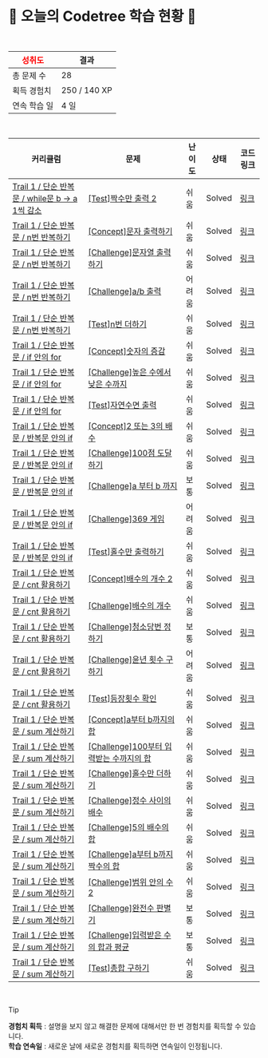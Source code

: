 # 🌲 오늘의 Codetree 학습 현황 🌲

<br />

| <span style="color:red;display:block;text-align:center;"> **성취도**</span> | 결과 |
|---|---|
| 총 문제 수 | 28 |
| 획득 경험치 | 250 / 140 XP |
| 연속 학습 일 | 4 일 |

<br />

|커리큘럼|문제|난이도|상태|코드 링크|
|---|---|---|---|---|
|[Trail 1 / 단순 반복문 / while문 b → a 1씩 감소](https://https://en.codetree.ai/trail-info/novice-low/)|[[Test]짝수만 출력 2](https://https://en.codetree.ai/trails/complete/curated-cards/test-output-only-even-2/)|쉬움|Solved|[링크](https://github.com/seo-bee/CodeTree/blob/main/250109/%EC%A7%9D%EC%88%98%EB%A7%8C%20%EC%B6%9C%EB%A0%A5%202/output-only-even-2.py)|
|[Trail 1 / 단순 반복문 / n번 반복하기](https://https://en.codetree.ai/trail-info/novice-low/)|[[Concept]문자 출력하기](https://https://en.codetree.ai/trails/complete/curated-cards/intro-print-text/)|쉬움|Solved|[링크](https://github.com/seo-bee/CodeTree/blob/main/250109/%EB%AC%B8%EC%9E%90%20%EC%B6%9C%EB%A0%A5%ED%95%98%EA%B8%B0/print-text.py)|
|[Trail 1 / 단순 반복문 / n번 반복하기](https://https://en.codetree.ai/trail-info/novice-low/)|[[Challenge]문자열 출력하기](https://https://en.codetree.ai/trails/complete/curated-cards/challenge-print-string/)|쉬움|Solved|[링크](https://github.com/seo-bee/CodeTree/blob/main/250109/%EB%AC%B8%EC%9E%90%EC%97%B4%20%EC%B6%9C%EB%A0%A5%ED%95%98%EA%B8%B0/print-string.py)|
|[Trail 1 / 단순 반복문 / n번 반복하기](https://https://en.codetree.ai/trail-info/novice-low/)|[[Challenge]a/b 출력](https://https://en.codetree.ai/trails/complete/curated-cards/challenge-a-divide-b/)|어려움|Solved|[링크](https://github.com/seo-bee/CodeTree/blob/main/250109/a/b%20%EC%B6%9C%EB%A0%A5/a-divide-b.py)|
|[Trail 1 / 단순 반복문 / n번 반복하기](https://https://en.codetree.ai/trail-info/novice-low/)|[[Test]n번 더하기](https://https://en.codetree.ai/trails/complete/curated-cards/test-add-n-times/)|쉬움|Solved|[링크](https://github.com/seo-bee/CodeTree/blob/main/250109/n%EB%B2%88%20%EB%8D%94%ED%95%98%EA%B8%B0/add-n-times.py)|
|[Trail 1 / 단순 반복문 / if 안의 for](https://https://en.codetree.ai/trail-info/novice-low/)|[[Concept]숫자의 증감](https://https://en.codetree.ai/trails/complete/curated-cards/intro-increasing-and-decreasing-numbers/)|쉬움|Solved|[링크](https://github.com/seo-bee/CodeTree/blob/main/250109/%EC%88%AB%EC%9E%90%EC%9D%98%20%EC%A6%9D%EA%B0%90/increasing-and-decreasing-numbers.py)|
|[Trail 1 / 단순 반복문 / if 안의 for](https://https://en.codetree.ai/trail-info/novice-low/)|[[Challenge]높은 수에서 낮은 수까지](https://https://en.codetree.ai/trails/complete/curated-cards/challenge-from-high-to-low/)|쉬움|Solved|[링크](https://github.com/seo-bee/CodeTree/blob/main/250109/%EB%86%92%EC%9D%80%20%EC%88%98%EC%97%90%EC%84%9C%20%EB%82%AE%EC%9D%80%20%EC%88%98%EA%B9%8C%EC%A7%80/from-high-to-low.py)|
|[Trail 1 / 단순 반복문 / if 안의 for](https://https://en.codetree.ai/trail-info/novice-low/)|[[Test]자연수면 출력](https://https://en.codetree.ai/trails/complete/curated-cards/test-output-only-natural-number/)|쉬움|Solved|[링크](https://github.com/seo-bee/CodeTree/blob/main/250109/%EC%9E%90%EC%97%B0%EC%88%98%EB%A9%B4%20%EC%B6%9C%EB%A0%A5/output-only-natural-number.py)|
|[Trail 1 / 단순 반복문 / 반복문 안의 if](https://https://en.codetree.ai/trail-info/novice-low/)|[[Concept]2 또는 3의 배수](https://https://en.codetree.ai/trails/complete/curated-cards/intro-multiple-of-2-or-3/)|쉬움|Solved|[링크](https://github.com/seo-bee/CodeTree/blob/main/250109/2%20%EB%98%90%EB%8A%94%203%EC%9D%98%20%EB%B0%B0%EC%88%98/multiple-of-2-or-3.py)|
|[Trail 1 / 단순 반복문 / 반복문 안의 if](https://https://en.codetree.ai/trail-info/novice-low/)|[[Challenge]100점 도달하기](https://https://en.codetree.ai/trails/complete/curated-cards/challenge-reach-100-point/)|쉬움|Solved|[링크](https://github.com/seo-bee/CodeTree/blob/main/250109/100%EC%A0%90%20%EB%8F%84%EB%8B%AC%ED%95%98%EA%B8%B0/reach-100-point.py)|
|[Trail 1 / 단순 반복문 / 반복문 안의 if](https://https://en.codetree.ai/trail-info/novice-low/)|[[Challenge]a 부터 b 까지](https://https://en.codetree.ai/trails/complete/curated-cards/challenge-a-to-b/)|보통|Solved|[링크](https://github.com/seo-bee/CodeTree/blob/main/250109/a%20%EB%B6%80%ED%84%B0%20b%20%EA%B9%8C%EC%A7%80/a-to-b.py)|
|[Trail 1 / 단순 반복문 / 반복문 안의 if](https://https://en.codetree.ai/trail-info/novice-low/)|[[Challenge]369 게임](https://https://en.codetree.ai/trails/complete/curated-cards/challenge-369-game/)|어려움|Solved|[링크](https://github.com/seo-bee/CodeTree/blob/main/250109/369%20%EA%B2%8C%EC%9E%84/369-game.py)|
|[Trail 1 / 단순 반복문 / 반복문 안의 if](https://https://en.codetree.ai/trail-info/novice-low/)|[[Test]홀수만 출력하기](https://https://en.codetree.ai/trails/complete/curated-cards/test-print-only-odd-numbers/)|쉬움|Solved|[링크](https://github.com/seo-bee/CodeTree/blob/main/250109/%ED%99%80%EC%88%98%EB%A7%8C%20%EC%B6%9C%EB%A0%A5%ED%95%98%EA%B8%B0/print-only-odd-numbers.py)|
|[Trail 1 / 단순 반복문 / cnt 활용하기](https://https://en.codetree.ai/trail-info/novice-low/)|[[Concept]배수의 개수 2](https://https://en.codetree.ai/trails/complete/curated-cards/intro-number-of-multipliers-2/)|쉬움|Solved|[링크](https://github.com/seo-bee/CodeTree/blob/main/250109/%EB%B0%B0%EC%88%98%EC%9D%98%20%EA%B0%9C%EC%88%98%202/number-of-multipliers-2.py)|
|[Trail 1 / 단순 반복문 / cnt 활용하기](https://https://en.codetree.ai/trail-info/novice-low/)|[[Challenge]배수의 개수](https://https://en.codetree.ai/trails/complete/curated-cards/challenge-number-of-multipliers/)|쉬움|Solved|[링크](https://github.com/seo-bee/CodeTree/blob/main/250109/%EB%B0%B0%EC%88%98%EC%9D%98%20%EA%B0%9C%EC%88%98/number-of-multipliers.py)|
|[Trail 1 / 단순 반복문 / cnt 활용하기](https://https://en.codetree.ai/trail-info/novice-low/)|[[Challenge]청소당번 정하기](https://https://en.codetree.ai/trails/complete/curated-cards/challenge-cleaning-numbering/)|보통|Solved|[링크](https://github.com/seo-bee/CodeTree/blob/main/250109/%EC%B2%AD%EC%86%8C%EB%8B%B9%EB%B2%88%20%EC%A0%95%ED%95%98%EA%B8%B0/cleaning-numbering.py)|
|[Trail 1 / 단순 반복문 / cnt 활용하기](https://https://en.codetree.ai/trail-info/novice-low/)|[[Challenge]윤년 횟수 구하기](https://https://en.codetree.ai/trails/complete/curated-cards/challenge-number-of-leap-years/)|어려움|Solved|[링크](https://github.com/seo-bee/CodeTree/blob/main/250109/%EC%9C%A4%EB%85%84%20%ED%9A%9F%EC%88%98%20%EA%B5%AC%ED%95%98%EA%B8%B0/number-of-leap-years.py)|
|[Trail 1 / 단순 반복문 / cnt 활용하기](https://https://en.codetree.ai/trail-info/novice-low/)|[[Test]등장횟수 확인](https://https://en.codetree.ai/trails/complete/curated-cards/test-check-number-of-appearances/)|쉬움|Solved|[링크](https://github.com/seo-bee/CodeTree/blob/main/250109/%EB%93%B1%EC%9E%A5%ED%9A%9F%EC%88%98%20%ED%99%95%EC%9D%B8/check-number-of-appearances.py)|
|[Trail 1 / 단순 반복문 / sum 계산하기](https://https://en.codetree.ai/trail-info/novice-low/)|[[Concept]a부터 b까지의 합](https://https://en.codetree.ai/trails/complete/curated-cards/intro-sum-from-a-to-b/)|쉬움|Solved|[링크](https://github.com/seo-bee/CodeTree/blob/main/250109/a%EB%B6%80%ED%84%B0%20b%EA%B9%8C%EC%A7%80%EC%9D%98%20%ED%95%A9/sum-from-a-to-b.py)|
|[Trail 1 / 단순 반복문 / sum 계산하기](https://https://en.codetree.ai/trail-info/novice-low/)|[[Challenge]100부터 입력받는 수까지의 합](https://https://en.codetree.ai/trails/complete/curated-cards/challenge-sum-of-the-number-input-from-100/)|쉬움|Solved|[링크](https://github.com/seo-bee/CodeTree/blob/main/250109/100%EB%B6%80%ED%84%B0%20%EC%9E%85%EB%A0%A5%EB%B0%9B%EB%8A%94%20%EC%88%98%EA%B9%8C%EC%A7%80%EC%9D%98%20%ED%95%A9/sum-of-the-number-input-from-100.py)|
|[Trail 1 / 단순 반복문 / sum 계산하기](https://https://en.codetree.ai/trail-info/novice-low/)|[[Challenge]홀수만 더하기](https://https://en.codetree.ai/trails/complete/curated-cards/challenge-add-only-odd-numbers/)|쉬움|Solved|[링크](https://github.com/seo-bee/CodeTree/blob/main/250109/%ED%99%80%EC%88%98%EB%A7%8C%20%EB%8D%94%ED%95%98%EA%B8%B0/add-only-odd-numbers.py)|
|[Trail 1 / 단순 반복문 / sum 계산하기](https://https://en.codetree.ai/trail-info/novice-low/)|[[Challenge]정수 사이의 배수](https://https://en.codetree.ai/trails/complete/curated-cards/challenge-multiplication-between-numbers/)|쉬움|Solved|[링크](https://github.com/seo-bee/CodeTree/blob/main/250109/%EC%A0%95%EC%88%98%20%EC%82%AC%EC%9D%B4%EC%9D%98%20%EB%B0%B0%EC%88%98/multiplication-between-numbers.py)|
|[Trail 1 / 단순 반복문 / sum 계산하기](https://https://en.codetree.ai/trail-info/novice-low/)|[[Challenge]5의 배수의 합](https://https://en.codetree.ai/trails/complete/curated-cards/challenge-sum-of-specific-condition-multiple/)|쉬움|Solved|[링크](https://github.com/seo-bee/CodeTree/blob/main/250109/5%EC%9D%98%20%EB%B0%B0%EC%88%98%EC%9D%98%20%ED%95%A9/sum-of-specific-condition-multiple.py)|
|[Trail 1 / 단순 반복문 / sum 계산하기](https://https://en.codetree.ai/trail-info/novice-low/)|[[Challenge]a부터 b까지 짝수의 합](https://https://en.codetree.ai/trails/complete/curated-cards/challenge-sum-of-even-nums-from-a-to-b/)|쉬움|Solved|[링크](https://github.com/seo-bee/CodeTree/blob/main/250109/a%EB%B6%80%ED%84%B0%20b%EA%B9%8C%EC%A7%80%20%EC%A7%9D%EC%88%98%EC%9D%98%20%ED%95%A9/sum-of-even-nums-from-a-to-b.py)|
|[Trail 1 / 단순 반복문 / sum 계산하기](https://https://en.codetree.ai/trail-info/novice-low/)|[[Challenge]범위 안의 수 2](https://https://en.codetree.ai/trails/complete/curated-cards/challenge-number-in-range-2/)|쉬움|Solved|[링크](https://github.com/seo-bee/CodeTree/blob/main/250109/%EB%B2%94%EC%9C%84%20%EC%95%88%EC%9D%98%20%EC%88%98%202/number-in-range-2.py)|
|[Trail 1 / 단순 반복문 / sum 계산하기](https://https://en.codetree.ai/trail-info/novice-low/)|[[Challenge]완전수 판별기](https://https://en.codetree.ai/trails/complete/curated-cards/challenge-perfect-number-discriminator/)|보통|Solved|[링크](https://github.com/seo-bee/CodeTree/blob/main/250109/%EC%99%84%EC%A0%84%EC%88%98%20%ED%8C%90%EB%B3%84%EA%B8%B0/perfect-number-discriminator.py)|
|[Trail 1 / 단순 반복문 / sum 계산하기](https://https://en.codetree.ai/trail-info/novice-low/)|[[Challenge]입력받은 수의 합과 평균](https://https://en.codetree.ai/trails/complete/curated-cards/challenge-sum-and-average-of-the-inputs/)|보통|Solved|[링크](https://github.com/seo-bee/CodeTree/blob/main/250109/%EC%9E%85%EB%A0%A5%EB%B0%9B%EC%9D%80%20%EC%88%98%EC%9D%98%20%ED%95%A9%EA%B3%BC%20%ED%8F%89%EA%B7%A0/sum-and-average-of-the-inputs.py)|
|[Trail 1 / 단순 반복문 / sum 계산하기](https://https://en.codetree.ai/trail-info/novice-low/)|[[Test]총합 구하기](https://https://en.codetree.ai/trails/complete/curated-cards/test-find-the-total/)|쉬움|Solved|[링크](https://github.com/seo-bee/CodeTree/blob/main/250109/%EC%B4%9D%ED%95%A9%20%EA%B5%AC%ED%95%98%EA%B8%B0/find-the-total.py)|


<br />

> [!TIP]
> **경험치 획득** : 설명을 보지 않고 해결한 문제에 대해서만 한 번 경험치를 획득할 수 있습니다.  
> **학습 연속일** : 새로운 날에 새로운 경험치를 획득하면 연속일이 인정됩니다.


